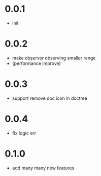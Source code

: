 # 0.0.1
- init
# 0.0.2
- make observer observing smaller range
- (performance improve)
# 0.0.3
- support remove doc icon in doctree
# 0.0.4
- fix logic err

# 0.1.0
- add many many new features